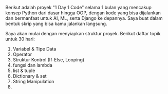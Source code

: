 Berikut adalah proyek "1 Day 1 Code" selama 1 bulan yang mencakup konsep Python dari dasar hingga OOP, dengan kode yang bisa dijalankan dan bermanfaat untuk AI, ML, serta Django ke depannya. Saya buat dalam bentuk skrip yang bisa kamu jalankan langsung.

Saya akan mulai dengan menyiapkan struktur proyek. Berikut daftar topik untuk 30 hari:
 1. Variabel & Tipe Data
 2. Operator
 3. Struktur Kontrol (If-Else, Looping) 
 4. fungsi dan lambda
 5. list & tuple
 6. Dictionary & set
 7. String Manipulation
 8. 
